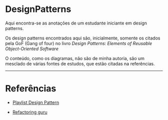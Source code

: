 # DesignPatterns

Aqui encontra-se as anotações de um estudante iniciante em design patterns.

Os design patterns encontrados aqui são, inicialmente, somente os citados pela GoF (Gang of four) no livro _Design Patterns: Elements of Reusable Object-Oriented Software_

O conteúdo, como os diagramas, não são de minha autoria, são um mesclado de várias fontes de estudos, que estão citadas na referências.


---

# Referências

* [Playlist Design Pattern](https://youtube.com/playlist?list=PLbIBj8vQhvm0VY5YrMrafWaQY2EnJ3j8H)

* [Refactoring guru](https://refactoring.guru/pt-br) 

